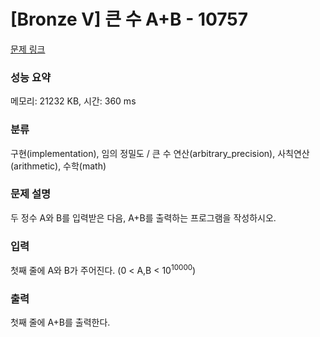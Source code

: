 # [Bronze V] 큰 수 A+B - 10757 

[문제 링크](https://www.acmicpc.net/problem/10757) 

### 성능 요약

메모리: 21232 KB, 시간: 360 ms

### 분류

구현(implementation), 임의 정밀도 / 큰 수 연산(arbitrary_precision), 사칙연산(arithmetic), 수학(math)

### 문제 설명

<p>두 정수 A와 B를 입력받은 다음, A+B를 출력하는 프로그램을 작성하시오.</p>

### 입력 

 <p>첫째 줄에 A와 B가 주어진다. (0 < A,B < 10<sup>10000</sup>)</p>

### 출력 

 <p>첫째 줄에 A+B를 출력한다.</p>

